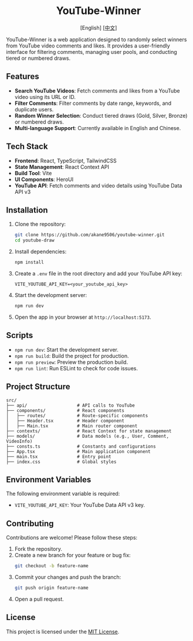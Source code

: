 <h1 align="center">YouTube-Winner</h1>
<div align="center">
  [English]
  <a href="./README_CN.md">[中文]</a>
</div>

YouTube-Winner is a web application designed to randomly select winners from YouTube video comments and likes. It provides a user-friendly interface for filtering comments, managing user pools, and conducting tiered or numbered draws.

## Features

- **Search YouTube Videos**: Fetch comments and likes from a YouTube video using its URL or ID.
- **Filter Comments**: Filter comments by date range, keywords, and duplicate users.
- **Random Winner Selection**: Conduct tiered draws (Gold, Silver, Bronze) or numbered draws.
- **Multi-language Support**: Currently available in English and Chinese.

## Tech Stack

- **Frontend**: React, TypeScript, TailwindCSS
- **State Management**: React Context API
- **Build Tool**: Vite
- **UI Components**: HeroUI
- **YouTube API**: Fetch comments and video details using YouTube Data API v3

## Installation

1. Clone the repository:
   ```bash
   git clone https://github.com/akane9506/youtube-winner.git
   cd youtube-draw
   ```

2. Install dependencies:
   ```bash
   npm install
   ```

3. Create a `.env` file in the root directory and add your YouTube API key:
   ```env
   VITE_YOUTUBE_API_KEY=<your_youtube_api_key>
   ```

4. Start the development server:
   ```bash
   npm run dev
   ```

5. Open the app in your browser at `http://localhost:5173`.

## Scripts

- `npm run dev`: Start the development server.
- `npm run build`: Build the project for production.
- `npm run preview`: Preview the production build.
- `npm run lint`: Run ESLint to check for code issues.

## Project Structure

```plaintext
src/
├── api/                   # API calls to YouTube
├── components/            # React components
│   ├── routes/            # Route-specific components
│   ├── Header.tsx         # Header component
│   ├── Main.tsx           # Main router component
├── contexts/              # React Context for state management
├── models/                # Data models (e.g., User, Comment, VideoInfo)
├── consts.ts              # Constants and configurations
├── App.tsx                # Main application component
├── main.tsx               # Entry point
├── index.css              # Global styles
```

## Environment Variables

The following environment variable is required:

- `VITE_YOUTUBE_API_KEY`: Your YouTube Data API v3 key.

## Contributing

Contributions are welcome! Please follow these steps:

1. Fork the repository.
2. Create a new branch for your feature or bug fix:
   ```bash
   git checkout -b feature-name
   ```
3. Commit your changes and push the branch:
   ```bash
   git push origin feature-name
   ```
4. Open a pull request.

## License

This project is licensed under the [MIT License](LICENSE).
